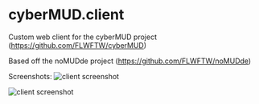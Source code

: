 # cyberMUD.client
Custom web client for the cyberMUD project (https://github.com/FLWFTW/cyberMUD)

Based off the noMUDde project (https://github.com/FLWFTW/noMUDde)

Screenshots:
![client screenshot](https://i.imgur.com/nGeSmpR.jpg)

![client screenshot](https://i.imgur.com/W04KXeP.jpg)
